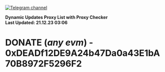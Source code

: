 [![Telegram channel](https://img.shields.io/endpoint?url=https://runkit.io/damiankrawczyk/telegram-badge/branches/master?url=https://t.me/n4z4v0d)](https://t.me/n4z4v0d) 

**Dynamic Updates Proxy List with Proxy Checker**  
**Last Updated: 21.12.23 03:06**

# DONATE (_any evm_) - 0xDEADf12DE9A24b47Da0a43E1bA70B8972F5296F2
